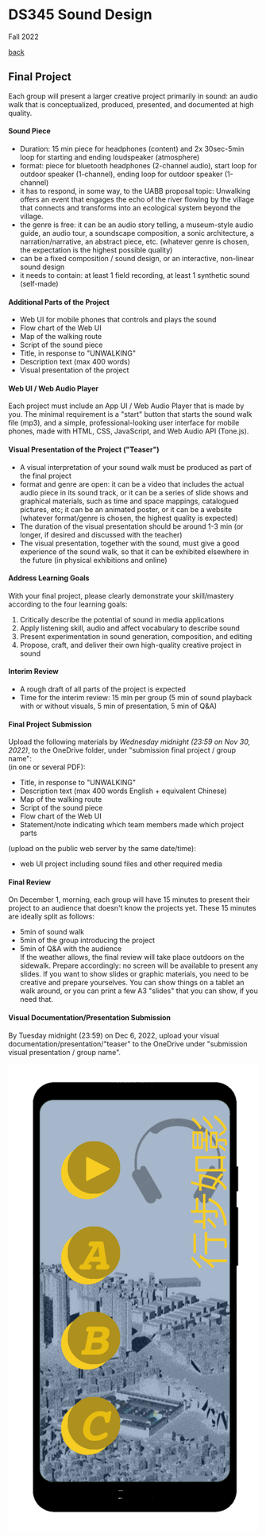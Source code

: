 # DS345 Sound Design
Fall 2022  

[back](index.md)  

## Final Project

Each group will present a larger creative project primarily in sound: an audio walk that is conceptualized, produced, presented, and documented at high quality.  

#### Sound Piece
- Duration: 15 min piece for headphones (content) and 2x 30sec-5min loop for starting and ending loudspeaker (atmosphere)
- format: piece for bluetooth headphones (2-channel audio), start loop for outdoor speaker (1-channel), ending loop for outdoor speaker (1-channel)
- it has to respond, in some way, to the UABB proposal topic: Unwalking offers an event that engages the echo of the river flowing by the village that connects and transforms into an ecological system beyond the village. 
- the genre is free: it can be an audio story telling, a museum-style audio guide, an audio tour, a soundscape composition, a sonic architecture, a narration/narrative, an abstract piece, etc. (whatever genre is chosen, the expectation is the highest possible quality)
- can be a fixed composition / sound design, or an interactive, non-linear sound design
- it needs to contain: at least 1 field recording, at least 1 synthetic sound (self-made)

#### Additional Parts of the Project
- Web UI for mobile phones that controls and plays the sound
- Flow chart of the Web UI
- Map of the walking route
- Script of the sound piece
- Title, in response to "UNWALKING"
- Description text (max 400 words)
- Visual presentation of the project
  
#### Web UI / Web Audio Player
Each project must include an App UI / Web Audio Player that is made by you. The minimal requirement is a "start" button that starts the sound walk file (mp3), and a simple, professional-looking user interface for mobile phones, made with HTML, CSS, JavaScript, and Web Audio API (Tone.js).

#### Visual Presentation of the Project ("Teaser")
- A visual interpretation of your sound walk must be produced as part of the final project
- format and genre are open: it can be a video that includes the actual audio piece in its sound track, or it can be a series of slide shows and graphical materials, such as time and space mappings, catalogued pictures, etc; it can be an animated poster, or it can be a website (whatever format/genre is chosen, the highest quality is expected)
- The duration of the visual presentation should be around 1-3 min (or longer, if desired and discussed with the teacher)
- The visual presentation, together with the sound, must give a good experience of the sound walk, so that it can be exhibited elsewhere in the future (in physical exhibitions and online)

#### Address Learning Goals
With your final project, please clearly demonstrate your skill/mastery according to the four learning goals:
1.	Critically describe the potential of sound in media applications
2.	Apply listening skill, audio and affect vocabulary to describe sound
3.	Present experimentation in sound generation, composition, and editing
4.	Propose, craft, and deliver their own high-quality creative project in sound

#### Interim Review
- A rough draft of all parts of the project is expected
- Time for the interim review: 15 min per group (5 min of sound playback with or without visuals, 5 min of presentation, 5 min of Q&A)

#### Final Project Submission
Upload the following materials by *Wednesday midnight (23:59 on Nov 30, 2022)*, to the OneDrive folder, under "submission final project / group name":  
(in one or several PDF):
- Title, in response to "UNWALKING"
- Description text (max 400 words English + equivalent Chinese)
- Map of the walking route
- Script of the sound piece
- Flow chart of the Web UI 
- Statement/note indicating which team members made which project parts  

(upload on the public web server by the same date/time):
- web UI project including sound files and other required media  

#### Final Review
On December 1, morning, each group will have 15 minutes to present their project to an audience that doesn't know the projects yet. These 15 minutes are ideally split as follows:
- 5min of sound walk
- 5min of the group introducing the project
- 5min of Q&A with the audience  
If the weather allows, the final review will take place outdoors on the sidewalk. Prepare accordingly: no screen will be available to present any slides. If you want to show slides or graphic materials, you need to be creative and prepare yourselves. You can show things on a tablet an walk around, or you can print a few A3 "slides" that you can show, if you need that.

#### Visual Documentation/Presentation Submission
By Tuesday midnight (23:59) on Dec 6, 2022, upload your visual documentation/presentation/"teaser" to the OneDrive under "submission visual presentation / group name".   


![Mockup of UI for Sound Walk](files/mockup-UI.png)  
